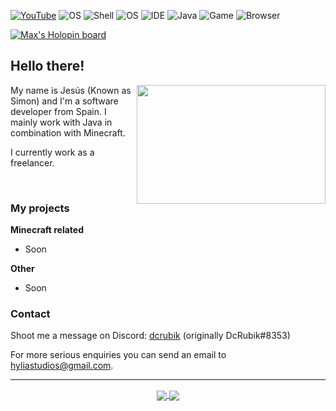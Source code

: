 <!--![Cat](https://github.com/RealCerus/RealCerus/blob/master/flying%20edina.gif?raw=true)-->
[![YouTube](https://img.shields.io/badge/YouTube-Cerusss-informational?style=flat&logo=youtube&logoColor=white&color=FF0000)]([https://youtube.com/dcrubik](https://www.youtube.com/@dcrubik_)) ![OS](https://img.shields.io/badge/OS-Arch-informational?style=flat&logo=archlinux&logoColor=white&color=777777) ![Shell](https://img.shields.io/badge/Shell-Zsh-informational?style=flat&logo=linux&logoColor=white&color=777777) ![OS](https://img.shields.io/badge/Desktop-KDE-informational?style=flat&logo=kde&logoColor=white&color=777777) ![IDE](https://img.shields.io/badge/IDE-IntelliJ-informational?style=flat&logo=intellijidea&logoColor=white&color=777777) ![Java](https://img.shields.io/badge/Lang-Java-informational?style=flat&logo=java&logoColor=white&color=777777) ![Game](https://img.shields.io/badge/Game-Minecraft-informational?style=flat&logo=mojangstudios&logoColor=white&color=777777) ![Browser](https://img.shields.io/badge/Browser-Brave-informational?style=flat&logo=brave&logoColor=white&color=777777)

[![Max's Holopin board](https://holopin.io/api/user/board?user=max)](https://holopin.io/@max)

## Hello there!
<img align="right" src="https://github.com/cerus/cerus/blob/master/flying%20edina.gif?raw=true" width="302" height="190" />

My name is Jesús (Known as Simon) and I'm a software developer from Spain. I mainly work with Java in combination with Minecraft.

I currently work as a freelancer.

<br>

### My projects

**Minecraft related**
- Soon

**Other**
- Soon

### Contact

Shoot me a message on Discord: [dcrubik](https://discord.com/users/796483120668868699) (originally DcRubik#8353)

For more serious enquiries you can send an email to [hyliastudios@gmail.com](mailto:hyliastudios@gmail.com).

---

<p align="center">
  <a href="https://github.com/anuraghazra/github-readme-stats">
    <img align="center" src="https://github-readme-stats.vercel.app/api/top-langs/?username=dcrubik&theme=nord&layout=compact&show_icons=true" />
  </a>
  <a href="https://github.com/anuraghazra/github-readme-stats">
    <img align="center" src="https://github-readme-stats.vercel.app/api?username=dcrubik&show_icons=true&include_all_commits=true&count_private=true&theme=nord" />
  </a>
</p>
